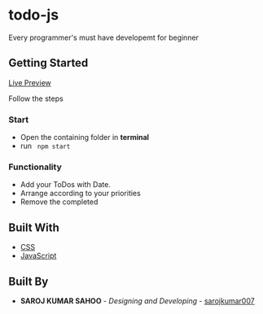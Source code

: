 # todo-js

Every programmer's must have developemt for beginner

## Getting Started

[Live Preview](https://sarojkumar007.github.io/todoJS/)

Follow the steps

### Start

* Open the containing folder in **terminal**
* run ``` npm start```

### Functionality

* Add your ToDos with Date.
* Arrange according to your priorities
* Remove the completed

## Built With

* [CSS](https://www.w3.org/Style/CSS/Overview.en.html)
* [JavaScript](https://developer.mozilla.org/en-US/docs/Web/JavaScript)

## Built By

* **SAROJ KUMAR SAHOO** - *Designing and Developing* - [sarojkumar007](https://github.com/sarojkumar007)

